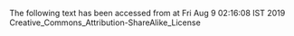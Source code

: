 The following text has been accessed from at Fri Aug 9 02:16:08 IST 2019
Creative_Commons_Attribution-ShareAlike_License
